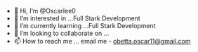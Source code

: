 - 👋 Hi, I’m @Oscarlee0
- 👀 I’m interested in ...Full Stark Development
- 🌱 I’m currently learning ...Full Stark Development
- 💞️ I’m looking to collaborate on ...
- 📫 How to reach me ... email me - obetta.oscar11@gmail.com

<!---
Oscarlee0/Oscarlee0 is a ✨ special ✨ repository because its `README.md` (this file) appears on your GitHub profile.
You can click the Preview link to take a look at your changes.
--->
